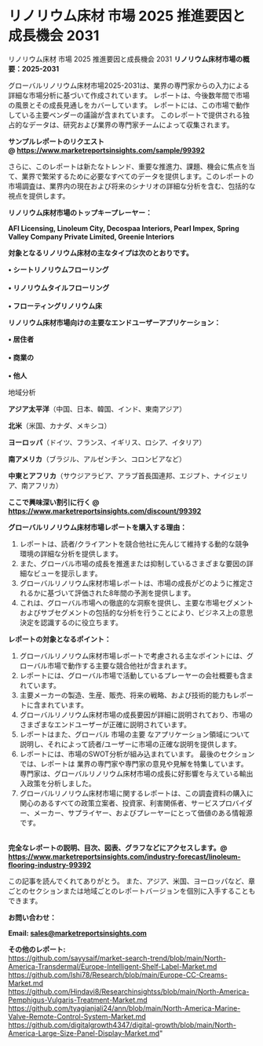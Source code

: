 # リノリウム床材 市場 2025 推進要因と成長機会 2031
 リノリウム床材 市場 2025 推進要因と成長機会 2031
<strong><b>リノリウム床材市場の概要：2025-2031</b></strong>

グローバルリノリウム床材市場2025-2031は、業界の専門家からの入力による詳細な市場分析に基づいて作成されています。 レポートは、今後数年間で市場の風景とその成長見通しをカバーしています。 レポートには、この市場で動作している主要ベンダーの議論が含まれています。 このレポートで提供される独占的なデータは、研究および業界の専門家チームによって収集されます。

<strong>サンプルレポートのリクエスト @ <a href=https://www.marketreportsinsights.com/sample/99392>https://www.marketreportsinsights.com/sample/99392</a></strong>

さらに、このレポートは新たなトレンド、重要な推進力、課題、機会に焦点を当て、業界で繁栄するために必要なすべてのデータを提供します。このレポートの市場調査は、業界内の現在および将来のシナリオの詳細な分析を含む、包括的な視点を提供します。

<strong>リノリウム床材市場のトップキープレーヤー：</strong>

<strong>AFI Licensing, Linoleum City, Decospaa Interiors, Pearl Impex, Spring Valley Company Private Limited, Greenie Interiors</strong>

<strong><b>対象となるリノリウム床材の主なタイプは次のとおりです。</b></strong>

<strong>• シートリノリウムフローリング<br><br>• リノリウムタイルフローリング<br><br>• フローティングリノリウム床</strong>

<strong><b>リノリウム床材市場向けの主要なエンドユーザーアプリケーション：</b></strong>

<strong>• 居住者<br><br>• 商業の<br><br>• 他人</strong>

 地域分析

<strong><b>アジア太平洋</b></strong>（中国、日本、韓国、インド、東南アジア）

<strong><b>北米</b></strong>（米国、カナダ、メキシコ）

<strong><b>ヨーロッパ</b></strong>（ドイツ、フランス、イギリス、ロシア、イタリア）

<strong><b>南アメリカ</b></strong>（ブラジル、アルゼンチン、コロンビアなど）

<strong><b>中東とアフリカ</b></strong>（サウジアラビア、アラブ首長国連邦、エジプト、ナイジェリア、南アフリカ）

<strong>ここで興味深い割引に行く @ <a href=https://www.marketreportsinsights.com/discount/99392>https://www.marketreportsinsights.com/discount/99392</a></strong>

<strong><b>グローバルリノリウム床材市場レポートを購入する理由：</b></strong>
<ol>
  <li>レポートは、読者/クライアントを競合他社に先んじて維持する動的な競争環境の詳細な分析を提供します。</li>
  <li>また、グローバル市場の成長を推進または抑制しているさまざまな要因の詳細なビューを提示します。</li>
  <li>グローバルリノリウム床材市場レポートは、市場の成長がどのように推定されるかに基づいて評価された8年間の予測を提供します。</li>
  <li>これは、グローバル市場への徹底的な洞察を提供し、主要な市場セグメントおよびサブセグメントの包括的な分析を行うことにより、ビジネス上の意思決定を認識するのに役立ちます。</li>
</ol>
<strong><b>レポートの対象となるポイント：</b></strong>
<ol>
  <li>グローバルリノリウム床材市場レポートで考慮される主なポイントには、グローバル市場で動作する主要な競合他社が含まれます。</li>
  <li>レポートには、グローバル市場で活動しているプレーヤーの会社概要も含まれています。</li>
  <li>主要メーカーの製造、生産、販売、将来の戦略、および技術的能力もレポートに含まれています。</li>
  <li>グローバルリノリウム床材市場の成長要因が詳細に説明されており、市場のさまざまなエンドユーザーが正確に説明されています。</li>
  <li>レポートはまた、グローバル 市場の主要 なアプリケーション領域について説明し、それによって読者/ユーザーに市場の正確な説明を提供します。</li>
  <li>レポートには、市場のSWOT分析が組み込まれています。 最後のセクションでは、レポートは 業界の専門家や専門家の意見や見解を特集しています。 専門家は、グローバルリノリウム床材市場の成長に好影響を与えている輸出入政策を分析しました。</li>
  <li>グローバルリノリウム床材市場に関するレポートは、この調査資料の購入に関心のあるすべての政策立案者、投資家、利害関係者、サービスプロバイダー、メーカー、サプライヤー、およびプレーヤーにとって価値のある情報源です。</li>
</ol><br>
<strong>完全なレポートの説明、目次、図表、グラフなどにアクセスします。@ <a href=https://www.marketreportsinsights.com/industry-forecast/linoleum-flooring-industry-99392>https://www.marketreportsinsights.com/industry-forecast/linoleum-flooring-industry-99392</a></strong>

この記事を読んでくれてありがとう。 また、アジア、米国、ヨーロッパなど、章ごとのセクションまたは地域ごとのレポートバージョンを個別に入手することもできます。

<strong><b>お問い合わせ：</b></strong>

<strong>Email: </strong><a href=mailto:sales@marketreportsinsights.com><strong>sales@marketreportsinsights.com</strong></a>

<strong>その他のレポート:</strong>
<br>
<a href=https://github.com/sayysaif/market-search-trend/blob/main/North-America-Transdermal/Europe-Intelligent-Shelf-Label-Market.md>https://github.com/sayysaif/market-search-trend/blob/main/North-America-Transdermal/Europe-Intelligent-Shelf-Label-Market.md</a>
<br>
<a href=https://github.com/Ishi78/Research/blob/main/Europe-CC-Creams-Market.md>https://github.com/Ishi78/Research/blob/main/Europe-CC-Creams-Market.md</a>
<br>
<a href=https://github.com/Hindavi8/Researchinsightss/blob/main/North-America-Pemphigus-Vulgaris-Treatment-Market.md>https://github.com/Hindavi8/Researchinsightss/blob/main/North-America-Pemphigus-Vulgaris-Treatment-Market.md</a>
<br>
<a href=https://github.com/tyagianjali24/ann/blob/main/North-America-Marine-Valve-Remote-Control-System-Market.md>https://github.com/tyagianjali24/ann/blob/main/North-America-Marine-Valve-Remote-Control-System-Market.md</a>
<br>
<a href=https://github.com/digitalgrowth4347/digital-growth/blob/main/North-America-Large-Size-Panel-Display-Market.md>https://github.com/digitalgrowth4347/digital-growth/blob/main/North-America-Large-Size-Panel-Display-Market.md</a>"
